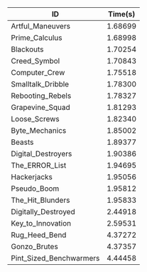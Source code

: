 |ID|Time(s)|
|-|-|
|Artful_Maneuvers|1.68699|
|Prime_Calculus|1.68998|
|Blackouts|1.70254|
|Creed_Symbol|1.70843|
|Computer_Crew|1.75518|
|Smalltalk_Dribble|1.78300|
|Rebooting_Rebels|1.78327|
|Grapevine_Squad|1.81293|
|Loose_Screws|1.82340|
|Byte_Mechanics|1.85002|
|Beasts|1.89377|
|Digital_Destroyers|1.90386|
|The_ERROR_List|1.94695|
|Hackerjacks|1.95056|
|Pseudo_Boom|1.95812|
|The_Hit_Blunders|1.95833|
|Digitally_Destroyed|2.44918|
|Key_to_Innovation|2.59531|
|Rug_Heed_Bend|4.37272|
|Gonzo_Brutes|4.37357|
|Pint_Sized_Benchwarmers|4.44458|
